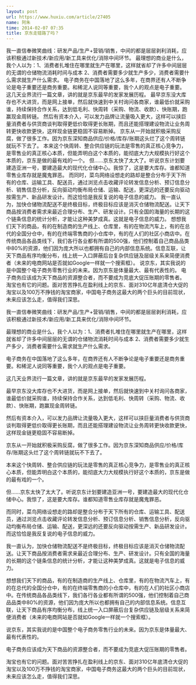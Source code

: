 ```yaml
---
layout: post
url: https://www.huxiu.com/article/27405
name: 阿朱
time: 2014-02-07 07:35
title: 京东走错路了吗？
---
```

我一直信奉微笑曲线：研发产品/生产+营销/销售，中间的都是层层剥利消耗，应该积极通过新技术/新应用/新工具来优化/消除中间环节。 最理想的商业是什么，我个人以为：1、消费者扎堆住在哪里就生产在哪里，这样就省却了许多中间层层的无谓的仓储物流消耗时间与成本 2、消费者需要多少就生产多少，消费者需要什么需求就生产什么需求。 电子商务在中国落地了这么多年，在商界还有人不断争论是电子重要还是商务重要。和稀泥人说同等重要，我个人的观点是电子重要。 这几天业界流行一篇文章，讲的就是京东最早的发家发展历程。 最早京东没大库存也不大进货，而是网上接单，然后就快速到中关村询问各商家，谁最低价就采购谁，持续保持合作关系，达到低毛利、快周转（采购、物流、收款）、快账期，跑赢现金周转链。 然后有资本介入，可以发力品牌让流量吸入更大，这样可以挟巨量消费者与供货商谈判取得更低价取得更长账期，而且还能搭理建设物流让业务周转更快收款更快，这样现金链更稳固不容易断掉。 京东从一开始就积极采购反腐，做了很多工作。因为京东深知商品供应/价格/库存/账期这头烂了这个周转链就玩不下去了。 本来这个快周转、整合供应链的玩法是零售的真正核心竞争力，是零售业的真正核心本质，但能弄明白这个本质的，能彻底大力大规模执行好这个本质的，京东是做的最有戏的一个。 但……京东太快了太大了。听说京东计划要建造亚洲一号，要建造最大的现代化仓储中心。我惊了，这是要大库存。谁都知道零售业库存就是魔鬼罪恶。 而同时，菜鸟网络设想走的路却是整合分布于天下所有的仓库、运输工具、配送员，通过浏览点击收藏评论转发信息分析、预订信息分析、销售信息分析，反向驱动均衡布局仓储、运输、配送，更深远的还要反向驱动按需生产、新品研发设计。而这恰恰是我反复说的电子信息的威力。 我一直认为，加快仓储物流配送不是终极目标，终极目标应该是消灭仓储物流配送。让天下商品按消费者需求来最近合理分布、生产、研发设计。只有全国的海量的长期的这个链条信息的统计分析，才能让这种美梦成真。这就是电子信息的威力。 想想我们天下的商品，有的在制造商的生产线上、仓库里，有的在物流汽车上，有的在总代的全国分仓中，有的在终端零售商的小仓库中，有的在人们的社区小商店中。在传统商品各品类线下，我们各行各业都有所谓的500强，他们控制着自己商品品类中80%的资源，他们因为庞大所以也都拥有自己的内部信息系统。信息互联，让天下商品有序均衡分布，线上统一入口屏蔽后台复杂供应链及层级关系来简便消费者（未来的电商网站是否就如Google一样就一个搜索框）。 说京东，其实我说的是中国整个电子商务零售行业的未来。因为京东是体量最大、最有代表性的。 电子商务应该成为天下商品的资源整合者，而不要成为竞底大促压账期的零售者。 淘宝也有它的问题。面对苦苦挣扎在盈利线上的京东、面对310亿年底清仓大促的淘宝以及100万不挣钱的淘宝商家，中国电子商务这最大的两个巨头的目前现状，未来应该怎么走，值得我们深思。

我一直信奉微笑曲线：研发产品/生产+营销/销售，中间的都是层层剥利消耗，应该积极通过新技术/新应用/新工具来优化/消除中间环节。

最理想的商业是什么，我个人以为：1、消费者扎堆住在哪里就生产在哪里，这样就省却了许多中间层层的无谓的仓储物流消耗时间与成本 2、消费者需要多少就生产多少，消费者需要什么需求就生产什么需求。

电子商务在中国落地了这么多年，在商界还有人不断争论是电子重要还是商务重要。和稀泥人说同等重要，我个人的观点是电子重要。

这几天业界流行一篇文章，讲的就是京东最早的发家发展历程。

最早京东没大库存也不大进货，而是网上接单，然后就快速到中关村询问各商家，谁最低价就采购谁，持续保持合作关系，达到低毛利、快周转（采购、物流、收款）、快账期，跑赢现金周转链。

然后有资本介入，可以发力品牌让流量吸入更大，这样可以挟巨量消费者与供货商谈判取得更低价取得更长账期，而且还能搭理建设物流让业务周转更快收款更快，这样现金链更稳固不容易断掉。

京东从一开始就积极采购反腐，做了很多工作。因为京东深知商品供应/价格/库存/账期这头烂了这个周转链就玩不下去了。

本来这个快周转、整合供应链的玩法是零售的真正核心竞争力，是零售业的真正核心本质，但能弄明白这个本质的，能彻底大力大规模执行好这个本质的，京东是做的最有戏的一个。

但……京东太快了太大了。听说京东计划要建造亚洲一号，要建造最大的现代化仓储中心。我惊了，这是要大库存。谁都知道零售业库存就是魔鬼罪恶。

而同时，菜鸟网络设想走的路却是整合分布于天下所有的仓库、运输工具、配送员，通过浏览点击收藏评论转发信息分析、预订信息分析、销售信息分析，反向驱动均衡布局仓储、运输、配送，更深远的还要反向驱动按需生产、新品研发设计。而这恰恰是我反复说的电子信息的威力。

我一直认为，加快仓储物流配送不是终极目标，终极目标应该是消灭仓储物流配送。让天下商品按消费者需求来最近合理分布、生产、研发设计。只有全国的海量的长期的这个链条信息的统计分析，才能让这种美梦成真。这就是电子信息的威力。

想想我们天下的商品，有的在制造商的生产线上、仓库里，有的在物流汽车上，有的在总代的全国分仓中，有的在终端零售商的小仓库中，有的在人们的社区小商店中。在传统商品各品类线下，我们各行各业都有所谓的500强，他们控制着自己商品品类中80%的资源，他们因为庞大所以也都拥有自己的内部信息系统。信息互联，让天下商品有序均衡分布，线上统一入口屏蔽后台复杂供应链及层级关系来简便消费者（未来的电商网站是否就如Google一样就一个搜索框）。

说京东，其实我说的是中国整个电子商务零售行业的未来。因为京东是体量最大、最有代表性的。

电子商务应该成为天下商品的资源整合者，而不要成为竞底大促压账期的零售者。

淘宝也有它的问题。面对苦苦挣扎在盈利线上的京东、面对310亿年底清仓大促的淘宝以及100万不挣钱的淘宝商家，中国电子商务这最大的两个巨头的目前现状，未来应该怎么走，值得我们深思。

